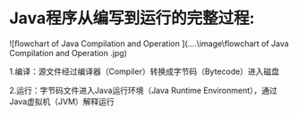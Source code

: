 # Java程序从编写到运行的完整过程:

![flowchart of Java Compilation and Operation ](..\..\image\flowchart of Java Compilation and Operation .jpg)

1.编译：源文件经过编译器（Compiler）转换成字节码（Bytecode）进入磁盘

2.运行：字节码文件进入Java运行环境（Java Runtime Environment），通过Java虚拟机（JVM）解释运行

